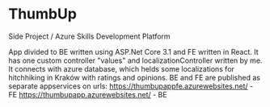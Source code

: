 # ThumbUp
Side Project / Azure Skills Development Platform

App divided to BE written using ASP.Net Core 3.1 and FE written in React. It has one custom controller "values" and localizationController written by me. It connects 
with azure database, which helds some localizations for hitchhiking in Kraków with ratings and opinions. BE and FE are published as separate appservices on urls:
https://thumbupappfe.azurewebsites.net/ - FE
https://thumbupapp.azurewebsites.net/ - BE

